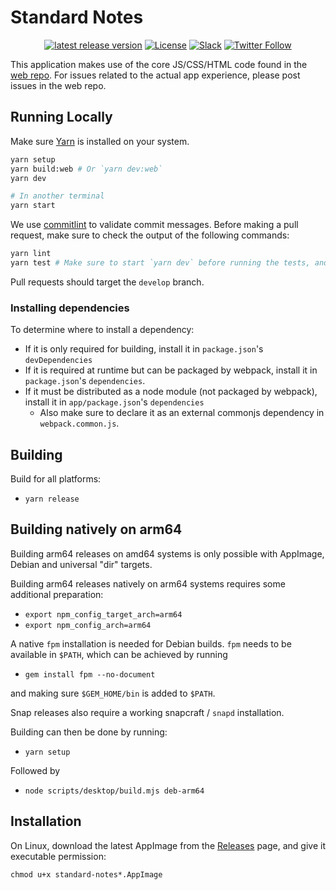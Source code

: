 # Standard Notes

<div align="center">

[![latest release version](https://img.shields.io/github/v/release/standardnotes/desktop)](https://github.com/standardnotes/desktop/releases)
[![License](https://img.shields.io/github/license/standardnotes/desktop?color=blue)](https://github.com/standardnotes/desktop/blob/master/LICENSE)
[![Slack](https://img.shields.io/badge/slack-standardnotes-CC2B5E.svg?style=flat&logo=slack)](https://standardnotes.com/slack)
[![Twitter Follow](https://img.shields.io/badge/follow-%40standardnotes-blue.svg?style=flat&logo=twitter)](https://twitter.com/standardnotes)

</div>

This application makes use of the core JS/CSS/HTML code found in the [web repo](https://github.com/standardnotes/app). For issues related to the actual app experience, please post issues in the web repo.

## Running Locally

Make sure [Yarn](https://classic.yarnpkg.com/en/) is installed on your system.

```bash
yarn setup
yarn build:web # Or `yarn dev:web`
yarn dev

# In another terminal
yarn start
```

We use [commitlint](https://github.com/conventional-changelog/commitlint) to validate commit messages.
Before making a pull request, make sure to check the output of the following commands:

```bash
yarn lint
yarn test # Make sure to start `yarn dev` before running the tests, and quit any running Standard Notes applications so they don't conflict.
```

Pull requests should target the `develop` branch.

### Installing dependencies

To determine where to install a dependency:

- If it is only required for building, install it in `package.json`'s `devDependencies`
- If it is required at runtime but can be packaged by webpack, install it in `package.json`'s `dependencies`.
- If it must be distributed as a node module (not packaged by webpack), install it in `app/package.json`'s `dependencies`
  - Also make sure to declare it as an external commonjs dependency in `webpack.common.js`.

## Building

Build for all platforms:

- `yarn release`

## Building natively on arm64

Building arm64 releases on amd64 systems is only possible with AppImage, Debian and universal "dir" targets.

Building arm64 releases natively on arm64 systems requires some additional preparation:

- `export npm_config_target_arch=arm64`
- `export npm_config_arch=arm64`

A native `fpm` installation is needed for Debian builds. `fpm` needs to be available in `$PATH`, which can be achieved by running

- `gem install fpm --no-document`

and making sure `$GEM_HOME/bin` is added to `$PATH`.

Snap releases also require a working snapcraft / `snapd` installation.

Building can then be done by running:

- `yarn setup`

Followed by

- `node scripts/desktop/build.mjs deb-arm64`

## Installation

On Linux, download the latest AppImage from the [Releases](https://github.com/standardnotes/desktop/releases/latest) page, and give it executable permission:

`chmod u+x standard-notes*.AppImage`
